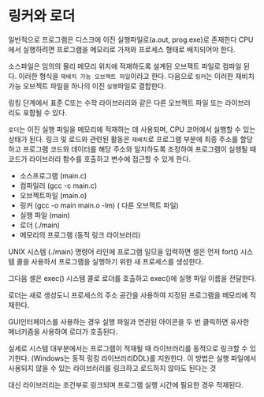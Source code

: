# 링커와 로더

일반적으로 프로그램은 디스크에 이진 실행파일로(a.out, prog.exe)로 존재한다 CPU에서 실행하려면 프로그램을 메모리로 가져와 프로세스 형태로 배치되어야 한다.

소스파일은 임의의 물리 메모리 위치에 적재하도록 설계된 오브젝트 파일로 컴파일 된다. 이러한 형식을 `재배치 가능 오브젝트 파일`이라고 한다. 다음으로 `링커`는 이러한 재비치 가능 오브젝트 파일을 하나의 이진 `실행`파일로 결합한다.

링킹 단계에서 표준 C또는 수학 라이브러리와 같은 다른 오브젝트 파일 또는 라이브러리도 포함될 수 있다.

`로더`는 이진 실행 파일을 메모리에 적재하는 데 사용되며, CPU 코어에서 실행할 수 있는 상태가 된다. 링크 및 로드와 관련된 활동은 `재배치`로 프로그램 부분에 최종 주소를 할당하고 프로그램 코드와 데이터를 해당 주소와 일치하도록 조정하여 프로그램이 실행될 때 코드가 라이브러리 함수를 호출하고 변수에 접근할 수 있게 한다.

-   소스프로그램 (main.c)
-   컴파일러 (gcc -c main.c)
-   오브젝트파일 (main.o)
-   링커 (gcc -o main main.o -lm) ( 다른 오브젝트 파일)
-   실행 파일 (main)
-   로더 (./main)
-   메모리의 프로그램 (동적 링크 라이브러리)

UNIX 시스템 (./main) 명령어 라인에 프로그램 일므을 입력하면 셀은 먼저 fort() 시스템 콜을 사용하서 프로그램을 실행하기 위한 새 프로세스를 생성한다.

그다음 셀은 exec() 시스템 콜로 로더를 호출하고 exec()에 실행 파일 이름을 전달한다.

로더는 새로 생성도니 프로세스의 주소 공간을 사용하여 지정된 프로그램을 메모리에 적재한다.

GUI인터페이스를 사용하는 경우 실행 파일과 연관된 아이콘을 두 번 클릭하면 유사한 메너키즘을 사용하여 로더가 호출된다.

실세로 시스템 대부분에서는 프로그램이 적재될 때 라이브러리를 동적으로 링크할 수 있기한다. (Windows는 동적 링킹 라이브러리DDL)를 지원한다.
이 방법은 실행 파일에서 사용되지 않을 수 있는 라이브러리를 링크하고 로드하지 않아도 된다는 것

대신 라이브러리는 조건부로 링크되며 프로그램 실행 시간에 필요한 경우 적재된다.
